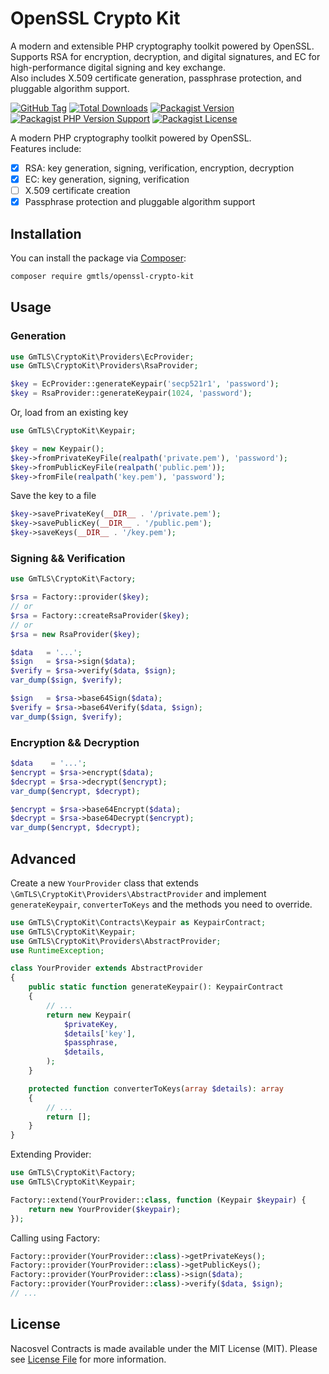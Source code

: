 # OpenSSL Crypto Kit

A modern and extensible PHP cryptography toolkit powered by OpenSSL.  
Supports RSA for encryption, decryption, and digital signatures, and EC for high-performance digital signing and key exchange.  
Also includes X.509 certificate generation, passphrase protection, and pluggable algorithm support.

[![GitHub Tag](https://img.shields.io/github/v/tag/dependencies-packagist/openssl-crypto-kit)](https://github.com/dependencies-packagist/openssl-crypto-kit/tags)
[![Total Downloads](https://img.shields.io/packagist/dt/gmtls/openssl-crypto-kit?style=flat-square)](https://packagist.org/packages/gmtls/openssl-crypto-kit)
[![Packagist Version](https://img.shields.io/packagist/v/gmtls/openssl-crypto-kit)](https://packagist.org/packages/gmtls/openssl-crypto-kit)
[![Packagist PHP Version Support](https://img.shields.io/packagist/php-v/gmtls/openssl-crypto-kit)](https://github.com/dependencies-packagist/openssl-crypto-kit)
[![Packagist License](https://img.shields.io/github/license/dependencies-packagist/openssl-crypto-kit)](https://github.com/dependencies-packagist/openssl-crypto-kit)

A modern PHP cryptography toolkit powered by OpenSSL.  
Features include:

- [x] RSA: key generation, signing, verification, encryption, decryption
- [x] EC: key generation, signing, verification
- [ ] X.509 certificate creation
- [x] Passphrase protection and pluggable algorithm support

## Installation

You can install the package via [Composer](https://getcomposer.org/):

```bash
composer require gmtls/openssl-crypto-kit
```

## Usage

### Generation

```php
use GmTLS\CryptoKit\Providers\EcProvider;
use GmTLS\CryptoKit\Providers\RsaProvider;

$key = EcProvider::generateKeypair('secp521r1', 'password');
$key = RsaProvider::generateKeypair(1024, 'password');
```

Or, load from an existing key

```php
use GmTLS\CryptoKit\Keypair;

$key = new Keypair();
$key->fromPrivateKeyFile(realpath('private.pem'), 'password');
$key->fromPublicKeyFile(realpath('public.pem'));
$key->fromFile(realpath('key.pem'), 'password');
```

Save the key to a file

```php
$key->savePrivateKey(__DIR__ . '/private.pem');
$key->savePublicKey(__DIR__ . '/public.pem');
$key->saveKeys(__DIR__ . '/key.pem');
```

### Signing && Verification

```php
use GmTLS\CryptoKit\Factory;

$rsa = Factory::provider($key);
// or
$rsa = Factory::createRsaProvider($key);
// or
$rsa = new RsaProvider($key);

$data   = '...';
$sign   = $rsa->sign($data);
$verify = $rsa->verify($data, $sign);
var_dump($sign, $verify);

$sign   = $rsa->base64Sign($data);
$verify = $rsa->base64Verify($data, $sign);
var_dump($sign, $verify);
```

### Encryption && Decryption

```php
$data    = '...';
$encrypt = $rsa->encrypt($data);
$decrypt = $rsa->decrypt($encrypt);
var_dump($encrypt, $decrypt);

$encrypt = $rsa->base64Encrypt($data);
$decrypt = $rsa->base64Decrypt($encrypt);
var_dump($encrypt, $decrypt);
```

## Advanced

Create a new `YourProvider` class that extends `\GmTLS\CryptoKit\Providers\AbstractProvider` and implement `generateKeypair`, `converterToKeys` and the methods you need to override.

```php
use GmTLS\CryptoKit\Contracts\Keypair as KeypairContract;
use GmTLS\CryptoKit\Keypair;
use GmTLS\CryptoKit\Providers\AbstractProvider;
use RuntimeException;

class YourProvider extends AbstractProvider
{
    public static function generateKeypair(): KeypairContract
    {
        // ...
        return new Keypair(
            $privateKey,
            $details['key'],
            $passphrase,
            $details,
        );
    }

    protected function converterToKeys(array $details): array
    {
        // ...
        return [];
    }
}
```

Extending Provider:

```php
use GmTLS\CryptoKit\Factory;
use GmTLS\CryptoKit\Keypair;

Factory::extend(YourProvider::class, function (Keypair $keypair) {
    return new YourProvider($keypair);
});
```

Calling using Factory:

```php
Factory::provider(YourProvider::class)->getPrivateKeys();
Factory::provider(YourProvider::class)->getPublicKeys();
Factory::provider(YourProvider::class)->sign($data);
Factory::provider(YourProvider::class)->verify($data, $sign);
// ...
```

## License

Nacosvel Contracts is made available under the MIT License (MIT). Please see [License File](LICENSE) for more information.
